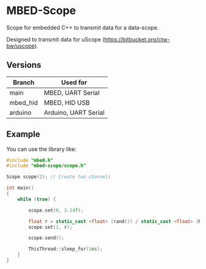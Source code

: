 # MBED-Scope

Scope for embedded C++ to transmit data for a data-scope.

Designed to transmit data for uScope (<https://bitbucket.org/ctw-bw/uscope>).

## Versions

| Branch   | Used for             |
|----------|----------------------|
| main     | MBED, UART Serial    |
| mbed_hid | MBED, HID USB        |
| arduino  | Arduino, UART Serial |

## Example

You can use the library like:

```c++
#include "mbed.h"
#include "mbed-scope/scope.h"

Scope scope(2); // Create two channels

int main()
{
    while (true) {

        scope.set(0, 3.14f);

        float r = static_cast <float> (rand()) / static_cast <float> (RAND_MAX);
        scope.set(1, r);

        scope.send();

        ThisThread::sleep_for(1ms);
    }
}
```